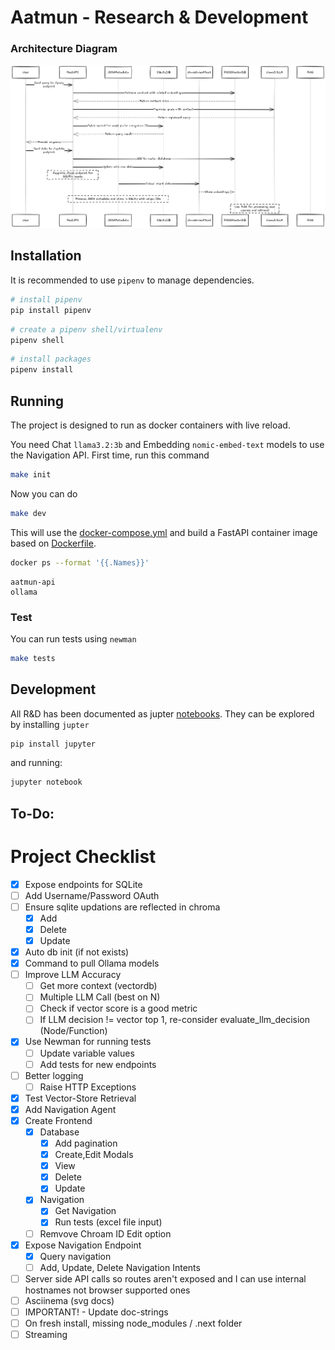# Aatmun - Research & Development

### Architecture Diagram

![NavigationDiagram](./data/images/navigation_diagram.png)

## Installation

It is recommended to use `pipenv` to manage dependencies.

```bash
# install pipenv
pip install pipenv
```

```bash
# create a pipenv shell/virtualenv
pipenv shell
```

```bash
# install packages
pipenv install
```

## Running

The project is designed to run as docker containers with live reload.

You need Chat `llama3.2:3b` and Embedding `nomic-embed-text` models to use the Navigation API. First time, run this command

```bash
make init
```

Now you can do

```bash
make dev
```

This will use the [docker-compose.yml](./docker-compose.yml) and build a FastAPI container image based on [Dockerfile](./Dockerfile).

```bash
docker ps --format '{{.Names}}'
```

```
aatmun-api
ollama
```

### Test

You can run tests using `newman`

```bash
make tests
```

## Development

All R&D has been documented as jupter [notebooks](./notebooks/). They can be explored by installing `jupter`

```bash
pip install jupyter
```

and running:

```bash
jupyter notebook
```

## To-Do:

# Project Checklist

- [x] Expose endpoints for SQLite
- [ ] Add Username/Password OAuth
- [ ] Ensure sqlite updations are reflected in chroma
    - [x] Add
    - [x] Delete
    - [x] Update
- [x] Auto db init (if not exists) 
- [x] Command to pull Ollama models
- [ ] Improve LLM Accuracy
    - [ ] Get more context (vectordb)
    - [ ] Multiple LLM Call (best on N)
    - [ ] Check if vector score is a good metric
    - [ ] If LLM decision != vector top 1, re-consider evaluate_llm_decision (Node/Function)
- [X] Use Newman for running tests
    - [ ] Update variable values
    - [ ] Add tests for new endpoints
- [ ] Better logging
    - [ ] Raise HTTP Exceptions
- [x] Test Vector-Store Retrieval
- [x] Add Navigation Agent
- [x] Create Frontend
    - [x] Database
        - [x] Add pagination
        - [x] Create,Edit Modals
        - [x] View
        - [x] Delete
        - [x] Update
    - [x] Navigation
        - [X] Get Navigation
        - [X] Run tests (excel file input)
    - [ ] Remvove Chroam ID Edit option
- [x] Expose Navigation Endpoint
    - [x] Query navigation
    - [ ] Add, Update, Delete Navigation Intents
- [ ] Server side API calls so routes aren't exposed and I can use internal hostnames not browser supported ones
- [ ] Asciinema (svg docs) 
- [ ] IMPORTANT! - Update doc-strings
- [ ] On fresh install, missing node_modules / .next folder
- [ ] Streaming
